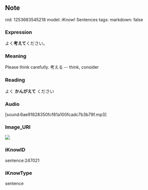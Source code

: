 ## Note
nid: 1253683545218
model: iKnow! Sentences
tags: 
markdown: false

### Expression
よく<b>考えて</b>ください。

### Meaning
Please think carefully.
考える -- think, consider

### Reading
よく <b>かんがえて</b> ください

### Audio
[sound:6ae91828350fcf81a100fcadc7b3b79f.mp3]

### Image_URI
<img src="10726ce9572893070addd078f32ff329.jpg">

### iKnowID
sentence:247021

### iKnowType
sentence

